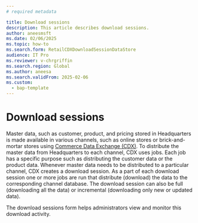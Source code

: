 ```yaml
---
# required metadata

title: Download sessions
description: This article describes download sessions.
author: aneesmsft
ms.date: 02/06/2025
ms.topic: how-to
ms.search.form: RetailCDXDownloadSessionDataStore
audience: IT Pro
ms.reviewer: v-chrgriffin
ms.search.region: Global
ms.author: aneesa
ms.search.validFrom: 2025-02-06
ms.custom: 
  - bap-template
---
```


# Download sessions

Master data, such as customer, product, and pricing stored in Headquarters is made available in various channels, such as online stores or brick-and-mortar stores using [Commerce Data Exchange (CDX)](define-retail-channel-communications-cdx.md). To distribute the master data from Headquarters to each channel, CDX uses jobs. Each job has a specific purpose such as distributing the customer data or the product data. Whenever master data needs to be distributed to a particular channel, CDX creates a download session. As a part of each download session one or more jobs are run that distribute (download) the data to the corresponding channel database. The download session can also be full (downloading all the data) or incremental (downloading only new or updated data).

The download sessions form helps administrators view and monitor this download activity. 
